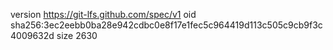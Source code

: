 version https://git-lfs.github.com/spec/v1
oid sha256:3ec2eebb0ba28e942cdbc0e8f17e1fec5c964419d113c505c9cb9f3c4009632d
size 2630
